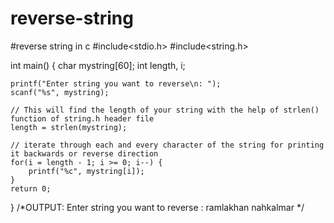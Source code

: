 # reverse-string
#reverse string in c
#include<stdio.h>
#include<string.h>

int main()
{
    char mystring[60];
    int length, i;

    printf("Enter string you want to reverse\n: ");
    scanf("%s", mystring);

    // This will find the length of your string with the help of strlen() function of string.h header file
    length = strlen(mystring);

    // iterate through each and every character of the string for printing it backwards or reverse direction
    for(i = length - 1; i >= 0; i--) {
        printf("%c", mystring[i]);
    }
    return 0;
}
/*OUTPUT:
Enter string you want to reverse
: ramlakhan
nahkalmar
*/


